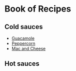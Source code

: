 # Book of Recipes

## Cold sauces
* [Guacamole](guacamole.md)
* [Peppercorn](peppercorn.md)
* [Mac and Cheese](maccheese.md)

## Hot sauces
